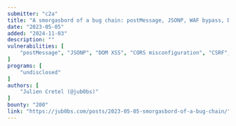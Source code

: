 ```yaml
---
submitter: "c2a"
title: "A smorgasbord of a bug chain: postMessage, JSONP, WAF bypass, DOM-based XSS, CORS, CSRF…"
date: "2023-05-05"
added: "2024-11-03"
description: ""
vulnerabilities: [
    "postMessage", "JSONP", "DOM XSS", "CORS misconfiguration", "CSRF", "WAF bypass"
]
programs: [
    "undisclosed"
]
authors: [
    "Julien Cretel (@jub0bs)"
]
bounty: "200"
link: "https://jub0bs.com/posts/2023-05-05-smorgasbord-of-a-bug-chain/"
---
```





